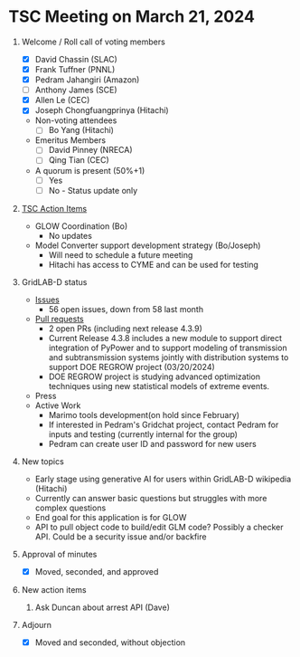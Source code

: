 # TSC Meeting on March 21, 2024

1. Welcome / Roll call of voting members
   - [x] David Chassin (SLAC)
   - [x] Frank Tuffner (PNNL)
   - [x] Pedram Jahangiri (Amazon)
   - [ ] Anthony James (SCE)
   - [x] Allen Le (CEC)
   - [x] Joseph Chongfuangprinya (Hitachi)

   * Non-voting attendees
     - [ ] Bo Yang (Hitachi)
   
   * Emeritus Members
     - [ ] David Pinney (NRECA)
     - [ ] Qing Tian (CEC)
    
   * A quorum is present (50%+1)
     - [ ] Yes
     - [ ] No - Status update only
    
3. [TSC Action Items](https://github.com/orgs/arras-energy/projects/1)
   * GLOW Coordination (Bo)
      - No updates
   * Model Converter support development strategy (Bo/Joseph)
      - Will need to schedule a future meeting
      - Hitachi has access to CYME and can be used for testing

4. GridLAB-D status
   * [Issues](https://github.com/arras-energy/gridlabd/issues)
      - 56 open issues, down from 58 last month
   * [Pull requests](https://github.com/arras-energy/gridlabd/pulls)
      - 2 open PRs (including next release 4.3.9)
      - Current Release 4.3.8 includes a new module to support direct integration of PyPower and to support modeling of transmission and subtransmission systems jointly with distribution systems to support DOE REGROW project (03/20/2024)
      - DOE REGROW project is studying advanced optimization techniques using new statistical models of extreme events.
   * Press
   * Active Work
      - Marimo tools development(on hold since February)
      - If interested in Pedram's Gridchat project, contact Pedram for inputs and testing (currently internal for the group)
      -    Pedram can create user ID and password for new users

5. New topics 
    - Early stage using generative AI for users within GridLAB-D wikipedia (Hitachi)
    -    Currently can answer basic questions but struggles with more complex questions
    -    End goal for this application is for GLOW
    - API to pull object code to build/edit GLM code? Possibly a checker API. Could be a security issue and/or backfire

6. Approval of minutes
   - [x] Moved, seconded, and approved

7. New action items 
   1.  Ask Duncan about arrest API (Dave)

8. Adjourn
   - [x] Moved and seconded, without objection
